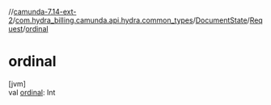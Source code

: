 //[camunda-7.14-ext-2](../../../../index.md)/[com.hydra_billing.camunda.api.hydra.common_types](../../index.md)/[DocumentState](../index.md)/[Request](index.md)/[ordinal](ordinal.md)

# ordinal

[jvm]\
val [ordinal](ordinal.md): Int
